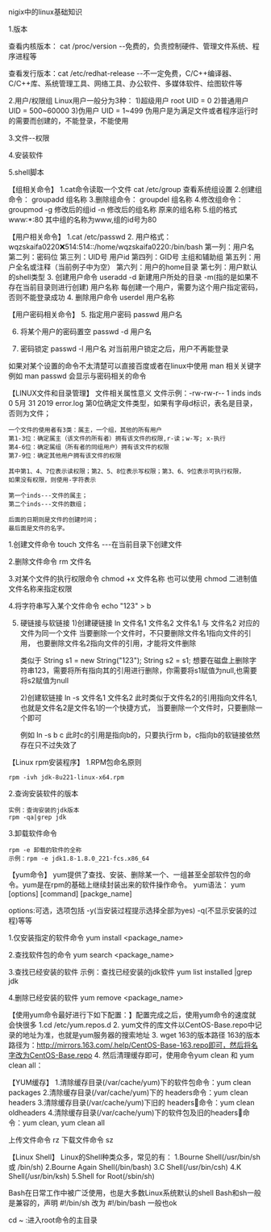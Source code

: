 nigix中的linux基础知识

1.版本

查看内核版本： cat /proc/version
--免费的，负责控制硬件、管理文件系统、程序进程等

查看发行版本：cat /etc/redhat-release
--不一定免费，C/C++编译器、C/C++库、系统管理工具、网络工具、办公软件、多媒体软件、绘图软件等


2.用户/权限组
    Linux用户一般分为3种：
    1)超级用户 root UID = 0
    2)普通用户 UID = 500~60000
    3)伪用户 UID = 1~499  伪用户是为满足文件或者程序运行时的需要而创建的，不能登录，不能使用


3.文件--权限

4.安装软件

5.shell脚本



【组相关命令】
1.cat命令读取一个文件  cat /etc/group 查看系统组设置
2.创建组命令：  groupadd  组名称
3.删除组命令： groupdel 组名称
4.修改组命令： groupmod -g 修改后的组id -n 修改后的组名称 原来的组名称
5.组的格式 www:*:80  其中组的名称为www,组的id号为80


【用户相关命令】
1.cat /etc/passwd
2. 用户格式：wqzskaifa0220:x:514:514::/home/wqzskaifa0220:/bin/bash
           第一列：用户名
           第二列：密码位
           第三列：UID号 用户id
           第四列：GID号 主组和辅助组
           第五列：用户全名或注释（当前例子中为空）
           第六列：用户的home目录
           第七列：用户默认的shell类型
3. 创建用户命令
        useradd -d 新建用户所处的目录 -m(指的是如果不存在当前目录则进行创建) 用户名称
        每创建一个用户，需要为这个用户指定密码，否则不能登录成功
4. 删除用户命令
        userdel 用户名称


【用户密码相关命令】
5. 指定用户密码
        passwd 用户名

6. 将某个用户的密码置空
        passwd -d 用户名

7. 密码锁定
        passwd -l 用户名
        对当前用户锁定之后，用户不再能登录


如果对某个设置的命令不太清楚可以直接百度或者在linux中使用 man 相关关键字 例如 man passwd  会显示与密码相关的命令



【LINUX文件和目录管理】
    文件相关属性意义
    文件示例：-rw-rw-r-- 1 inds inds        0 5月  31 2019 error.log
    第0位确定文件类型，如果有字母d标识，表名是目录，否则为文件；

    一个文件的使用者有3类：属主，一个组，其他的所有用户
    第1-3位：确定属主（该文件的所有者）拥有该文件的权限,r-读；w-写; x-执行
    第4-6位：确定属组（所有者的同组用户）拥有该文件的权限
    第7-9位：确定其他用户拥有该文件的权限

    其中第1、4、7位表示读权限；第2、5、8位表示写权限；第3、6、9位表示可执行权限，
    如果没有权限，则使用-字符表示

    第一个inds---文件的属主；
    第二个inds---文件的数组；

    后面的日期则是文件的创建时间；
    最后面是文件的名字。


1.创建文件命令
    touch 文件名 ---在当前目录下创建文件

2.删除文件命令
    rm 文件名

3.对某个文件的执行权限命令
    chmod +x 文件名称
    也可以使用 chmod 二进制值 文件名称来指定权限

4.将字符串写入某个文件命令
    echo "123" > b

5. 硬链接与软链接
    1)创建硬链接
    ln 文件名1 文件名2
    文件名1 与 文件名2 对应的文件为同一个文件
    当要删除一个文件时，不只要删除文件名1指向文件的引用， 也要删除文件名2指向文件的引用，才能将文件删除

    类似于 String s1 = new String("123");
          String s2 = s1;
          想要在磁盘上删除字符串123，需要将所有指向其的引用进行删除，你需要将s1赋值为null,也需要将s2赋值为null

    2)创建软链接
    ln -s 文件名1 文件名2
    此时类似于文件名2的引用指向文件名1,也就是文件名2是文件名1的一个快捷方式，
    当要删除一个文件时，只要删除一个即可

    例如 ln -s b c
    此时c的引用是指向b的，只要执行rm b，c指向b的软链接依然存在只不过失效了

【Linux rpm安装程序】
1.RPM包命名原则

    rpm -ivh jdk-8u221-linux-x64.rpm

2.查询安装软件的版本

    实例：查询安装的jdk版本
    rpm -qa|grep jdk

3.卸载软件命令

    rpm -e 卸载的软件的全称
    示例：rpm -e jdk1.8-1.8.0_221-fcs.x86_64



【yum命令】
yum提供了查找、安装、删除某一个、一组甚至全部软件包的命令。yum是在rpm的基础上继续封装出来的软件操作命令。
yum语法：
yum [options] [command] [packge_name]

options:可选，选项包括 -y(当安装过程提示选择全部为yes) -q(不显示安装的过程)等等


1.仅安装指定的软件命令
  yum install <package_name>

2.查找软件包的命令
   yum search <package_name>

3.查找已经安装的软件
   示例：查找已经安装的jdk软件 yum list installed |grep jdk

4.删除已经安装的软件
   yum remove <package_name>



【使用yum命令最好进行下如下配置：】配置完成之后，使用yum命令的速度就会快很多
1.cd /etc/yum.repos.d
2. yum文件的库文件以CentOS-Base.repo中记录的地址为准，也就是yum服务器的搜索地址
3. wget 163的版本路径   163的版本路径为：http://mirrors.163.com/.help/CentOS-Base-163.repo即可，然后将名字改为CentOS-Base.repo
4. 然后清理缓存即可，使用命令yum clean 和 yum clean all：



【YUM缓存】
    1.清除缓存目录(/var/cache/yum)下的软件包命令：yum clean packages
    2.清除缓存目录(/var/cache/yum)下的 headers命令：yum clean headers
    3.清除缓存目录(/var/cache/yum)下旧的 headers命令：yum clean oldheaders
    4.清除缓存目录(/var/cache/yum)下的软件包及旧的headers命令：yum clean, yum clean all



上传文件命令 rz
下载文件命令 sz


【Linux Shell】
Linux的Shell种类众多，常见的有：
1.Bourne Shell(/usr/bin/sh或 /bin/sh)
2.Bourne Again Shell(/bin/bash)
3.C Shell(/usr/bin/csh)
4.K Shell(/usr/bin/ksh)
5.Shell for Root(/sbin/sh)

Bash在日常工作中被广泛使用，也是大多数Linux系统默认的shell
Bash和sh一般是兼容的，声明 #!/bin/sh 改为 #!/bin/bash 一般也ok


cd ~ :进入root命令的主目录